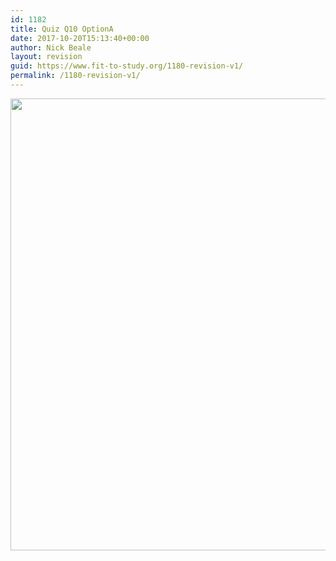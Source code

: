 ```yaml
---
id: 1182
title: Quiz Q10 OptionA
date: 2017-10-20T15:13:40+00:00
author: Nick Beale
layout: revision
guid: https://www.fit-to-study.org/1180-revision-v1/
permalink: /1180-revision-v1/
---
```

[<img class="aligncenter wp-image-1179 size-full" src="https://i0.wp.com/www.fit-to-study.org/wp-content/uploads/2017/10/summaryA.jpg?resize=1487%2C723&#038;ssl=1" alt="" width="1487" height="723" srcset="https://i0.wp.com/www.fit-to-study.org/wp-content/uploads/2017/10/summaryA.jpg?w=1487&ssl=1 1487w, https://i0.wp.com/www.fit-to-study.org/wp-content/uploads/2017/10/summaryA.jpg?resize=300%2C146&ssl=1 300w, https://i0.wp.com/www.fit-to-study.org/wp-content/uploads/2017/10/summaryA.jpg?resize=768%2C373&ssl=1 768w, https://i0.wp.com/www.fit-to-study.org/wp-content/uploads/2017/10/summaryA.jpg?resize=1024%2C498&ssl=1 1024w" sizes="(max-width: 1000px) 100vw, 1000px" data-recalc-dims="1" />](https://i0.wp.com/www.fit-to-study.org/wp-content/uploads/2017/10/summaryA.jpg?ssl=1)
